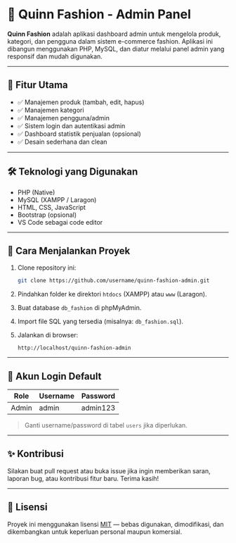
# 🧵 Quinn Fashion - Admin Panel

**Quinn Fashion** adalah aplikasi dashboard admin untuk mengelola produk, kategori, dan pengguna dalam sistem e-commerce fashion. Aplikasi ini dibangun menggunakan PHP, MySQL, dan diatur melalui panel admin yang responsif dan mudah digunakan.

---

## 📌 Fitur Utama

- ✅ Manajemen produk (tambah, edit, hapus)
- ✅ Manajemen kategori
- ✅ Manajemen pengguna/admin
- ✅ Sistem login dan autentikasi admin
- ✅ Dashboard statistik penjualan (opsional)
- ✅ Desain sederhana dan clean

---

## 🛠️ Teknologi yang Digunakan

- PHP (Native)
- MySQL (XAMPP / Laragon)
- HTML, CSS, JavaScript
- Bootstrap (opsional)
- VS Code sebagai code editor

---

## 🚀 Cara Menjalankan Proyek

1. Clone repository ini:
   ```bash
   git clone https://github.com/username/quinn-fashion-admin.git
   ```

2. Pindahkan folder ke direktori `htdocs` (XAMPP) atau `www` (Laragon).

3. Buat database `db_fashion` di phpMyAdmin.

4. Import file SQL yang tersedia (misalnya: `db_fashion.sql`).

5. Jalankan di browser:
   ```
   http://localhost/quinn-fashion-admin
   ```

---

## 🔐 Akun Login Default

| Role  | Username | Password |
|-------|----------|----------|
| Admin | admin    | admin123 |

> Ganti username/password di tabel `users` jika diperlukan.

---

## ✨ Kontribusi

Silakan buat pull request atau buka issue jika ingin memberikan saran, laporan bug, atau kontribusi fitur baru. Terima kasih!

---

## 📄 Lisensi

Proyek ini menggunakan lisensi [MIT](LICENSE) — bebas digunakan, dimodifikasi, dan dikembangkan untuk keperluan personal maupun komersial.
